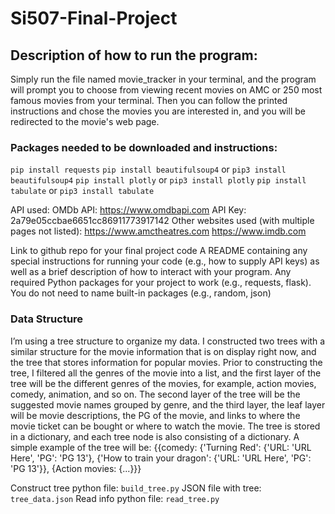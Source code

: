 # Si507-Final-Project

## Description of how to run the program:
Simply run the file named movie_tracker in your terminal, and the program will prompt you to choose from viewing recent movies on AMC or 250 most famous movies from your terminal. Then you can follow the printed instructions and chose the movies you are interested in, and you will be redirected to the movie's web page.


### Packages needed to be downloaded and instructions:
`pip install requests`
`pip install beautifulsoup4` or `pip3 install beautifulsoup4`
`pip install plotly` or `pip3 install plotly`
`pip install tabulate` or `pip3 install tabulate`

API used:
OMDb API: https://www.omdbapi.com
API Key: 2a79e05ccbae6651cc86911773917142
Other websites used (with multiple pages not listed):
https://www.amctheatres.com
https://www.imdb.com


Link to github repo for your final project code
A README containing any special instructions for running your code (e.g., how to supply API
keys) as well as a brief description of how to interact with your program.
Any required Python packages for your project to work (e.g., requests, flask). You do not need
to name built-in packages (e.g., random, json)


### Data Structure
I’m using a tree structure to organize my data. I constructed two trees with a similar structure for the movie information that is on display right now, and the tree that stores information for popular movies. Prior to constructing the tree, I filtered all the genres of the movie into a list, and the first layer of the tree will be the different genres of the movies, for example, action movies, comedy, animation, and so on. The second layer of the tree will be the suggested movie names grouped by genre, and the third layer, the leaf layer will be movie descriptions, the PG of the movie, and links to where the movie ticket can be bought or where to watch the movie. The tree is stored in a dictionary, and each tree node is also consisting of a dictionary. A simple example of the tree will be:
{{comedy: {'Turning Red': {'URL: 'URL Here', 'PG': 'PG 13'}, {'How to train your dragon': {'URL: 'URL Here', 'PG': 'PG 13'}}, {Action movies: {...}}}

Construct tree python file: `build_tree.py`
JSON file with tree: `tree_data.json`
Read info python file: `read_tree.py`

